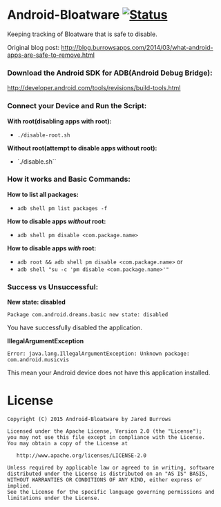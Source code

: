 Android-Bloatware [![Status](https://travis-ci.org/jaredsburrows/Android-Bloatware.svg?branch=master)](https://travis-ci.org/jaredsburrows/Android-Bloatware)
=====
Keeping tracking of Bloatware that is safe to disable.

Original blog post: http://blog.burrowsapps.com/2014/03/what-android-apps-are-safe-to-remove.html

### Download the Android SDK for ADB(Android Debug Bridge):

http://developer.android.com/tools/revisions/build-tools.html

### Connect your Device and Run the Script:

**With root(disabling apps with root):**
 - `./disable-root.sh`

**Without root(attempt to disable apps without root):**
 - `./disable.sh``

### How it works and Basic Commands:

**How to list all packages:**

 - `adb shell pm list packages -f`

**How to disable apps *without* root:**

 - `adb shell pm disable <com.package.name>`

**How to disable apps *with* root:**

 - `adb root && adb shell pm disable <com.package.name>`
 or
 - `adb shell "su -c 'pm disable <com.package.name>'"`

### Success vs Unsuccessful:

**New state: disabled**

`Package com.android.dreams.basic new state: disabled`

You have successfully disabled the application.

**IllegalArgumentException**

`Error: java.lang.IllegalArgumentException: Unknown package: com.android.musicvis`

This mean your Android device does not have this application installed. 

License
=========

    Copyright (C) 2015 Android-Bloatware by Jared Burrows
   
    Licensed under the Apache License, Version 2.0 (the "License");
    you may not use this file except in compliance with the License.
    You may obtain a copy of the License at

       http://www.apache.org/licenses/LICENSE-2.0

    Unless required by applicable law or agreed to in writing, software
    distributed under the License is distributed on an "AS IS" BASIS,
    WITHOUT WARRANTIES OR CONDITIONS OF ANY KIND, either express or implied.
    See the License for the specific language governing permissions and
    limitations under the License.

